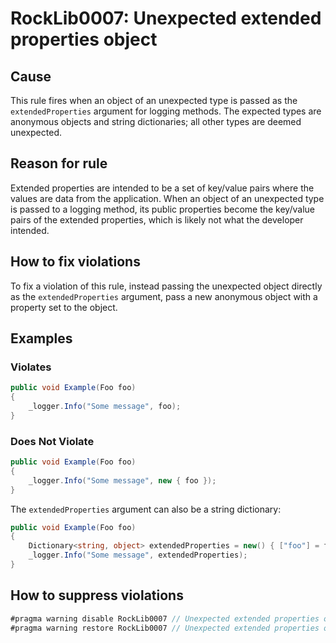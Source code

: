 # RockLib0007: Unexpected extended properties object

## Cause

This rule fires when an object of an unexpected type is passed as the `extendedProperties` argument for logging methods. The expected types are anonymous objects and string dictionaries; all other types are deemed unexpected.

## Reason for rule

Extended properties are intended to be a set of key/value pairs where the values are data from the application. When an object of an unexpected type is passed to a logging method, its public properties become the key/value pairs of the extended properties, which is likely not what the developer intended.

## How to fix violations

To fix a violation of this rule, instead passing the unexpected object directly as the `extendedProperties` argument, pass a new anonymous object with a property set to the object.

## Examples

### Violates

```c#
public void Example(Foo foo)
{
    _logger.Info("Some message", foo);
}
```

### Does Not Violate

```c#
public void Example(Foo foo)
{
    _logger.Info("Some message", new { foo });
}
```

The `extendedProperties` argument can also be a string dictionary:

```c#
public void Example(Foo foo)
{
    Dictionary<string, object> extendedProperties = new() { ["foo"] = foo };
    _logger.Info("Some message", extendedProperties);
}
```

## How to suppress violations

```c#
#pragma warning disable RockLib0007 // Unexpected extended properties object
#pragma warning restore RockLib0007 // Unexpected extended properties object
```
